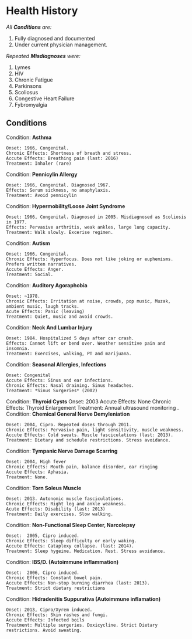 # Health History

*All __Conditions__ are:*
1. Fully diagnosed and documented
2. Under current physician management.

*Repeated __Misdiagnoses__ were:*
1. Lymes
2. HIV
3. Chronic Fatigue
4. Parkinsons
5. Scoliosus
6. Congestive Heart Failure
7. Fybromyalgia

## Conditions

Condition: __Asthma__  

    Onset: 1966, Congenital.
    Chronic Effects: Shortness of breath and stress.
    Accute Effects: Breathing pain (last: 2016)
    Treatment: Inhaler (rare)

Condition: __Pennicylin Allergy__

    Onset: 1966, Congenital. Diagnosed 1967.
    Effects: Serum sickness, no anaphylaxis. 
    Treatment: Avoid pennicylin

Condition: __Hypermobility/Loose Joint Syndrome__

    Onset: 1966, Congenital. Diagnosed in 2005. Misdiagnosed as Scoliosis in 1977. 
    Effects: Pervasive arthritis, weak ankles, large lung capacity.
    Treatment: Walk slowly. Excerise regimen.

Condition: __Autism__ 

    Onset: 1966, Congenital.
    Chronic Effects: Hyperfocus. Does not like joking or euphemisms. Prefers written narratives.
    Accute Effects: Anger. 
    Treatment: Social.
    
Condition: __Auditory Agoraphobia__ 

    Onset: ~1978.
    Chronic Effects: Irritation at noise, crowds, pop music, Muzak, ambient music, laugh tracks.
    Acute Effects: Panic (leaving)
    Treatment: Quiet, music and avoid crowds.

Condition: __Neck And Lumbar Injury__

    Onset: 1984. Hospitalized 5 days after car crash.
    Effects: Cannot lift or bend over. Weather sensitive pain and insomnia. 
    Treatment: Exercises, walking, PT and marijuana.

Condition: __Seasonal Allergies, Infections__

    Onset: Congenital
    Accute Effects: Sinus and ear infections.
    Chronic Effects: Nasal draining. Sinus headaches.
    Treatment: *Sinus Surgeries* (2002)
    
Condition: __Thyroid Cysts__
    Onset: 2003
    Accute Effects: None
    Chronic Effects: Thyroid Enlargement
    Treatment: Annual ultrasound monitoring
    . 
Condition: __Chemical General Nerve Demyleniation__

    Onset: 2004, Cipro. Repeated doses through 2011.
    Chronic Effects: Pervasive pain, light sensitivity, muscle weakness.
    Accute Effects: Cold sweats. Muscle fasciculations (last: 2013).
    Treatment: Dietary and schedule restrictions. Stress avoidance.

Condition: __Tympanic Nerve Damage Scarring__

    Onset: 2004, High fever
    Chronic Effects: Mouth pain, balance disorder, ear ringing
    Accute Effects: Aphasia.
    Treatment: None.

Condition: __Torn Soleus Muscle__

    Onset: 2013. Autonomic muscle fasciculations.
    Chronic Effects: Right leg and ankle weakness.
    Acute Effects: Disability (last: 2013)
    Treatment: Daily exercises. Slow walking.

Condition: __Non-Functional Sleep Center, Narcolepsy__

    Onset:  2005, Cipro induced.
    Chronic Effects: Sleep difficulty or early waking.
    Accute Effects: Cataplexy collapse. (last: 2014).
    Treatment: Sleep hygeine. Medication. Rest. Stress avoidance.

Condition: __IBS/D. (Autoimmune inflammation)__

    Onset:  2006, Cipro induced.
    Chronic Effects: Constant bowel pain. 
    Accute Effects: Non-stop burning diarrhea (last: 2013). 
    Treatment: Strict dietary restrictions 

Condition: __Hidradenitis Suppurativa (Autoimmune inflamation)__ 

    Onset: 2013, Cipro/Xyrem induced.
    Chronic Effects: Skin rashes and fungi.
    Accute Effects: Infected boils
    Treatment: Multiple surgeries. Doxicycline. Strict Dietary restrictions. Avoid sweating. 

